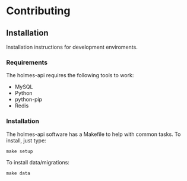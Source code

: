 Contributing
============

Installation
------------

Installation instructions for development enviroments.

### Requirements

The holmes-api requires the following tools to work:

* MySQL
* Python
* python-pip
* Redis

### Installation

The holmes-api software has a Makefile to help with common tasks. To install, just type:

    make setup

To install data/migrations:

    make data
